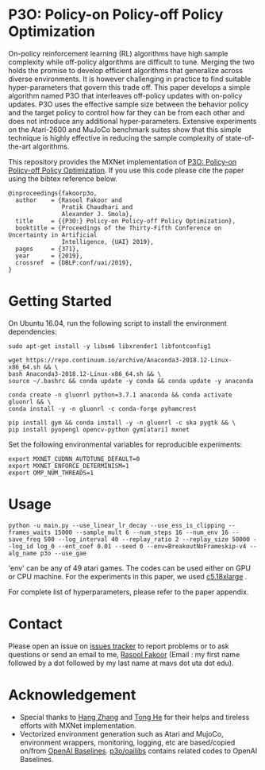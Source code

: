P3O: Policy-on Policy-off Policy Optimization
=============================================

On-policy reinforcement learning (RL) algorithms have high sample complexity while off-policy algorithms are difficult to tune. Merging the two holds the promise to develop efficient algorithms that generalize across diverse environments. It is however challenging in practice to find suitable hyper-parameters that govern this trade off. This paper develops a simple algorithm named P3O that interleaves off-policy updates with on-policy updates. P3O uses the effective sample size between the behavior policy and the target policy to control how far they can be from each other and does not introduce any additional hyper-parameters. Extensive experiments on the Atari-2600 and MuJoCo benchmark suites show that this simple technique is highly effective in reducing the sample complexity of state-of-the-art algorithms.


This repository provides the MXNet implementation of [P3O: Policy-on Policy-off Policy Optimization](https://arxiv.org/abs/1905.01756). If you use this code please cite the paper using the bibtex reference below.

```
@inproceedings{fakoorp3o,
  author    = {Rasool Fakoor and
               Pratik Chaudhari and
               Alexander J. Smola},
  title     = {{P3O:} Policy-on Policy-off Policy Optimization},
  booktitle = {Proceedings of the Thirty-Fifth Conference on Uncertainty in Artificial
               Intelligence, {UAI} 2019},
  pages     = {371},
  year      = {2019},
  crossref  = {DBLP:conf/uai/2019},
}

```

# Getting Started

On Ubuntu 16.04, run the following script to install the environment dependencies:

```
sudo apt-get install -y libsm6 libxrender1 libfontconfig1

wget https://repo.continuum.io/archive/Anaconda3-2018.12-Linux-x86_64.sh && \ 
bash Anaconda3-2018.12-Linux-x86_64.sh && \
source ~/.bashrc && conda update -y conda && conda update -y anaconda

conda create -n gluonrl python=3.7.1 anaconda && conda activate gluonrl && \
conda install -y -n gluonrl -c conda-forge pyhamcrest

pip install gym && conda install -y -n gluonrl -c ska pygtk && \
pip install pyopengl opencv-python gym[atari] mxnet
```

Set the following environmental variables for reproducible experiments:

```
export MXNET_CUDNN_AUTOTUNE_DEFAULT=0
export MXNET_ENFORCE_DETERMINISM=1
export OMP_NUM_THREADS=1
```

# Usage

```
python -u main.py --use_linear_lr_decay --use_ess_is_clipping --frames_waits 15000 --sample_mult 6 --num_steps 16 --num_env 16 --save_freq 500 --log_interval 40 --replay_ratio 2 --replay_size 50000 --log_id log_0 --ent_coef 0.01 --seed 0 --env=BreakoutNoFrameskip-v4 --alg_name p3o --use_gae 
```

'env' can be any of 49 atari games. The codes can be used either on GPU or CPU machine. For the experiments in this paper, we used [c5.18xlarge](https://aws.amazon.com/ec2/instance-types/c5/) .

For complete list of hyperparameters, please refer to the paper appendix. 

# Contact

Please open an issue on [issues tracker](https://github.com/rasoolfa/P3O/issues) to report problems or to ask questions or send an email to me, [Rasool Fakoor](https://github.com/rasoolfa) (Email : my first name followed by a dot followed by my last name at mavs dot uta dot edu).

# Acknowledgement 
- Special thanks to [Hang Zhang](https://github.com/zhanghang1989) and [Tong He](https://github.com/hetong007) for their helps and tireless efforts with MXNet implementation.
- Vectorized environment generation such as Atari and MujoCo, environment wrappers, monitoring, logging, etc are based/copied on/from [OpenAI Baselines](https://github.com/openai/baselines). [p3o/oailibs](https://github.com/rasoolfa/p3o/tree/master/oailibs) contains related codes to OpenAI Baselines.
